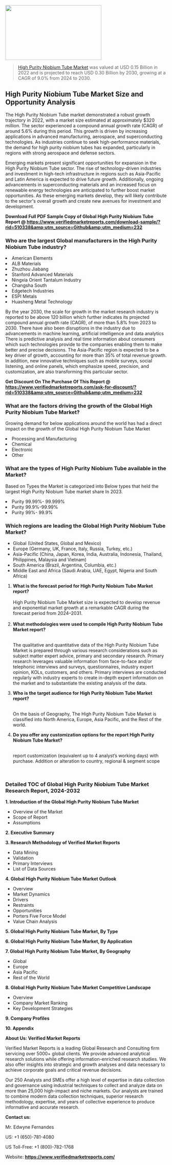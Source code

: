 
<img src="https://ffe5etoiles.com/wp-content/uploads/2024/12/MST1-300x171.png" alt="" width="300" height="171" class="alignnone size-medium wp-image-20088" /><blockquote><p><p><a href="https://www.verifiedmarketreports.com/download-sample/?rid=510338&utm_source=Github&utm_medium=232" target="_blank">High Purity Niobium Tube Market</a> was valued at USD 0.15 Billion in 2022 and is projected to reach USD 0.30 Billion by 2030, growing at a CAGR of 9.0% from 2024 to 2030.</p></blockquote><p><h2>High Purity Niobium Tube Market Size and Opportunity Analysis</h2><p>The High Purity Niobium Tube market demonstrated a robust growth trajectory in 2022, with a market size estimated at approximately $320 million. The sector experienced a compound annual growth rate (CAGR) of around 5.6% during this period. This growth is driven by increasing applications in advanced manufacturing, aerospace, and superconducting technologies. As industries continue to seek high-performance materials, the demand for high purity niobium tubes has expanded, particularly in regions with strong aerospace and defense sectors.</p><p>Emerging markets present significant opportunities for expansion in the High Purity Niobium Tube sector. The rise of technology-driven industries and investment in high-tech infrastructure in regions such as Asia-Pacific and Latin America is expected to drive future growth. Additionally, ongoing advancements in superconducting materials and an increased focus on renewable energy technologies are anticipated to further boost market opportunities. As these emerging markets develop, they will likely contribute to the sector's overall growth and create new avenues for investment and development.</p></p><p class=""><strong>Download Full PDF Sample Copy of Global High Purity Niobium Tube Report @ <a href="https://www.verifiedmarketreports.com/download-sample/?rid=510338&amp;utm_source=Github&amp;utm_medium=232" target="_blank">https://www.verifiedmarketreports.com/download-sample/?rid=510338&amp;utm_source=Github&amp;utm_medium=232</a></strong></p><h3 id="" class="">Who are the largest Global manufacturers in the High Purity Niobium Tube industry?</h3><p><li>American Elements</li><li> ALB Materials</li><li> Zhuzhou Jiabang</li><li> Stanford Advanced Materials</li><li> Ningxia Orient Tantalum Industry</li><li> Changsha South</li><li> Edgetech Industries</li><li> ESPI Metals</li><li> Huasheng Metal Technology</li></p><div class=""><div class="" dir="" data-message-author-role="" data-message-id="" data-message-model-slug=""><div class=""><div class=""><div class=""><div class="" dir="" data-message-author-role="" data-message-id="" data-message-model-slug=""><div class=""><div class=""><p>By the year 2030, the scale for growth in the market research industry is reported to be above 120 billion which further indicates its projected compound annual growth rate (CAGR), of more than 5.8% from 2023 to 2030. There have also been disruptions in the industry due to advancements in machine learning, artificial intelligence and data analytics There is predictive analysis and real time information about consumers which such technologies provide to the companies enabling them to make better and precise decisions. The Asia-Pacific region is expected to be a key driver of growth, accounting for more than 35% of total revenue growth. In addition, new innovative techniques such as mobile surveys, social listening, and online panels, which emphasize speed, precision, and customization, are also transforming this particular sector.</p><p><strong>Get Discount On The Purchase Of This Report @&nbsp; <a href="https://www.verifiedmarketreports.com/ask-for-discount/?rid=510338&amp;utm_source=Github&amp;utm_medium=232" target="_blank">https://www.verifiedmarketreports.com/ask-for-discount/?rid=510338&amp;utm_source=Github&amp;utm_medium=232</a></strong></p></div></div></div></div></div></div></div></div><h3 id="" class="">What are the factors driving the growth of the Global High Purity Niobium Tube Market?</h3><p id="" class="">Growing demand for below applications around the world has had a direct impact on the growth of the Global High Purity Niobium Tube Market</p><p id="" class=""><li>Processing and Manufacturing</li><li> Chemical</li><li> Electronic</li><li> Other</li></p><h3 id="" class="">What are the types of High Purity Niobium Tube available in the Market?</h3><p id="" class="">Based on Types the Market is categorized into Below types that held the largest High Purity Niobium Tube market share In 2023.</p><p id="" class=""><li>Purity 99.99%- 99.999%</li><li> Purity 99.9%-99.99%</li><li> Purity 99%- 99.9%</li></p><h3 id="" class="">Which regions are leading the Global High Purity Niobium Tube Market?</h3><ul><li>Global (United States, Global and Mexico)</li><li>Europe (Germany, UK, France, Italy, Russia, Turkey, etc.)</li><li>Asia-Pacific (China, Japan, Korea, India, Australia, Indonesia, Thailand, Philippines, Malaysia and Vietnam)</li><li>South America (Brazil, Argentina, Columbia, etc.)</li><li>Middle East and Africa (Saudi Arabia, UAE, Egypt, Nigeria and South Africa)</li></ul><p><ol><li><strong>What is the forecast period for High Purity Niobium Tube Market report?<br /></strong><br /><span data-sheets-root="1" data-sheets-value="{&quot;1&quot;:2,&quot;2&quot;:&quot;XXXX size is expected to develop revenue and exponential market growth at a remarkable CAGR during the forecast period from 2024&ndash;2030.&quot;}" data-sheets-userformat="{&quot;2&quot;:12674,&quot;4&quot;:{&quot;1&quot;:2,&quot;2&quot;:16776960},&quot;10&quot;:2,&quot;11&quot;:0,&quot;15&quot;:&quot;Arial&quot;,&quot;16&quot;:12}">High Purity Niobium Tube Market size is expected to develop revenue and exponential market growth at a remarkable CAGR during the forecast period from 2024&ndash;2031.</span><br /><br /></li><li><strong>What methodologies were used to compile High Purity Niobium Tube Market report?<br /><br /></strong><p>The qualitative and quantitative data of the&nbsp;High Purity Niobium Tube Market is prepared through various research considerations such as subject matter expert advice, primary and secondary research. Primary research leverages valuable information from face-to-face and/or telephonic interviews and surveys, questionnaires, industry expert opinion, KOLs, customers, and others. Primary interviews are conducted regularly with industry experts to create in-depth expert information on the market and to substantiate the existing analysis of the data.&nbsp;</p></li><li><strong>Who is the target audience for High Purity Niobium Tube Market report?<br /><br /></strong><p>On the basis of Geography, The&nbsp;High Purity Niobium Tube Market is classified into North America, Europe, Asia Pacific, and the Rest of the world.</p></li><li><strong>Do you offer any customization options for the report High Purity Niobium Tube Market?<br /><br /></strong><p>report customization (equivalent up to 4 analyst&rsquo;s working days) with purchase. Addition or alteration to country, regional &amp; segment scope</p><p>&nbsp;</p></li></ol></p><h3 id="" class="">Detailed TOC of Global High Purity Niobium Tube Market Research Report, 2024-2032</h3><p id="" class=""><strong>1. Introduction of the Global High Purity Niobium Tube Market</strong></p><ul><li>Overview of the Market</li><li>Scope of Report</li><li>Assumptions</li></ul><p id="" class=""><strong>2. Executive Summary</strong></p><p id="" class=""><strong>3. Research Methodology of&nbsp;Verified Market Reports</strong></p><ul><li>Data Mining</li><li>Validation</li><li>Primary Interviews</li><li>List of Data Sources</li></ul><p id="" class=""><strong>4. Global High Purity Niobium Tube Market Outlook</strong></p><ul><li>Overview</li><li>Market Dynamics</li><li>Drivers</li><li>Restraints</li><li>Opportunities</li><li>Porters Five Force Model</li><li>Value Chain Analysis</li></ul><p id="" class=""><strong>5. Global High Purity Niobium Tube Market, By&nbsp;Type</strong></p><p id="" class=""><strong>6. Global High Purity Niobium Tube Market, By Application</strong></p><p id="" class=""><strong>7. Global High Purity Niobium Tube Market, By Geography</strong></p><ul><li>Global</li><li>Europe</li><li>Asia Pacific</li><li>Rest of the World</li></ul><p id="" class=""><strong>8. Global High Purity Niobium Tube Market Competitive Landscape</strong></p><ul><li>Overview</li><li>Company Market Ranking</li><li>Key Development Strategies</li></ul><p id="" class=""><strong>9. Company Profiles</strong></p><p id="" class=""><strong>10. Appendix</strong></p><p id="" class=""><strong>About Us: Verified Market Reports</strong></p><p id="" class="">Verified Market Reports is a leading Global Research and Consulting firm servicing over 5000+ global clients. We provide advanced analytical research solutions while offering information-enriched research studies. We also offer insights into strategic and growth analyses and data necessary to achieve corporate goals and critical revenue decisions.</p><p id="" class="">Our 250 Analysts and SMEs offer a high level of expertise in data collection and governance using industrial techniques to collect and analyze data on more than 25,000 high-impact and niche markets. Our analysts are trained to combine modern data collection techniques, superior research methodology, expertise, and years of collective experience to produce informative and accurate research.</p><p id="" class=""><strong>Contact us:</strong></p><p id="" class="">Mr. Edwyne Fernandes</p><p id="" class="">US: +1 (650)-781-4080</p><p id="" class="">US Toll-Free: +1 (800)-782-1768</p><p id="" class="">Website: <a target="" data-test-app-aware-link=""><strong>https://www.verifiedmarketreports.com/</strong></a></p>
